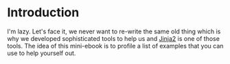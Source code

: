 # Introduction

I'm lazy. Let's face it, we never want to re-write the same old thing which is why we developed sophisticated tools to help us and [Jinja2]() is one of those tools. The idea of this mini-ebook is to profile a list of examples that you can use to help yourself out.